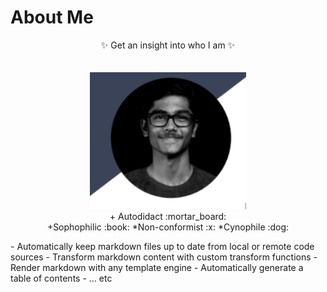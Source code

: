 # About Me


<p align="center">
  ✨ Get an insight into who I am ✨<br>
  <br>
  <br>
  <img width="250"  src="my image.png"><br>
  + Autodidact :mortar_board:<br>
  +Sophophilic :book:
  *Non-conformist :x:
  *Cynophile :dog:
</p>
- Automatically keep markdown files up to date from local or remote code sources
- Transform markdown content with custom transform functions
- Render markdown with any template engine
- Automatically generate a table of contents
- ... etc


